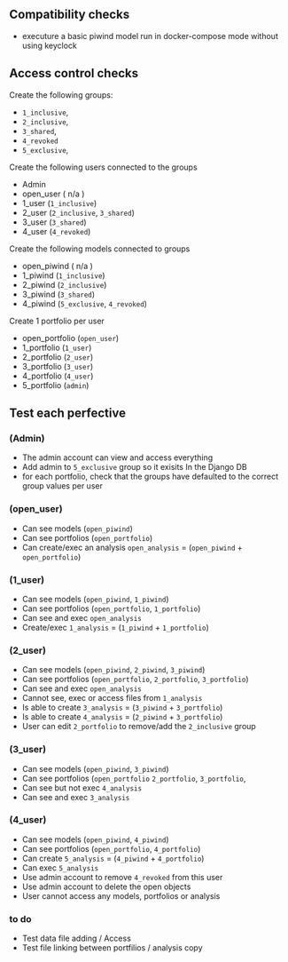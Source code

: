 

## Compatibility checks
* executure a basic piwind model run in docker-compose mode without using keyclock


## Access control checks

Create the following groups:
* `1_inclusive`,
* `2_inclusive`,
* `3_shared`,
* `4_revoked`
* `5_exclusive`,

Create the following users connected to the groups
* Admin
* open_user  ( n/a )
* 1_user  (`1_inclusive`)
* 2_user  (`2_inclusive`, `3_shared`)
* 3_user  (`3_shared`)
* 4_user  (`4_revoked`)


Create the following models connected to groups
* open_piwind ( n/a )
* 1_piwind (`1_inclusive`)
* 2_piwind (`2_inclusive`)
* 3_piwind (`3_shared`)
* 4_piwind (`5_exclusive`, `4_revoked`)


Create 1 portfolio per user
* open_portfolio  (`open_user`)
* 1_portfolio  (`1_user`)
* 2_portfolio  (`2_user`)
* 3_portfolio  (`3_user`)
* 4_portfolio  (`4_user`)
* 5_portfolio  (`admin`)

## Test each perfective

### (Admin)
- The admin account can view and access everything
- Add admin to `5_exclusive` group so it exisits In the Django DB
- for each portfolio, check that the groups have defaulted to the correct group values per user


### (open_user)
- Can see models (`open_piwind`)
- Can see portfolios (`open_portfolio`)
- Can create/exec an analysis  `open_analysis` = (`open_piwind` + `open_portfolio`)

### (1_user)
- Can see models (`open_piwind`, `1_piwind`)
- Can see portfolios (`open_portfolio`, `1_portfolio`)
- Can see and exec `open_analysis`
- Create/exec `1_analysis` = (`1_piwind` + `1_portfolio`)

### (2_user)
- Can see models (`open_piwind`, `2_piwind`, `3_piwind`)
- Can see portfolios (`open_portfolio`, `2_portfolio`, `3_portfolio`)
- Can see and exec `open_analysis`
- Cannot see, exec or access files from `1_analysis`
- Is able to create `3_analysis` = (`3_piwind` + `3_portfolio`)
- Is able to create `4_analysis` = (`2_piwind` + `3_portfolio`)
- User can edit `2_portfolio` to remove/add the `2_inclusive` group

### (3_user)
- Can see models (`open_piwind`, `3_piwind`)
- Can see portfolios (`open_portfolio` `2_portfolio`, `3_portfolio`,
- Can see but not exec `4_analysis`
- Can see and exec `3_analysis`

### (4_user)
- Can see models (`open_piwind`, `4_piwind`)
- Can see portfolios (`open_portfolio`, `4_portfolio`)
- Can create `5_analysis` = (`4_piwind` + `4_portfolio`)
- Can exec `5_analysis`
- Use admin account to remove `4_revoked` from this user
- Use admin account to delete the open objects
- User cannot access any models, portfolios or analysis


### to do 
- Test data file adding / Access 
- Test file linking between portfilios / analysis copy
